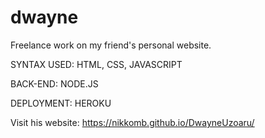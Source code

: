 # dwayne

Freelance work on my friend's personal website. 

SYNTAX USED: HTML, CSS, JAVASCRIPT

BACK-END: NODE.JS

DEPLOYMENT: HEROKU 


Visit his website: https://nikkomb.github.io/DwayneUzoaru/
